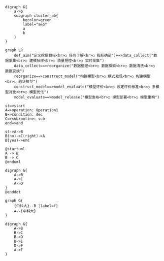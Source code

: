

```viz {}
digraph G{
    a->b
    subgraph cluster_ab{
        bgcolor=green
        label="a&b"
        a
        b
    }
}
```

```mermaid
graph LR
    def_aim("定义挖掘目标<br>○ 任务了解<br>○ 指标确定")==>data_collect("数据采集<br>○ 建模抽样<br>○ 质量把控<br>○ 实时采集")
    data_collect==>reorganize("数据整理<br>○ 数据探索<br>○ 数据清洗<br>○ 数据变换")
    reorganize==>construct_model("构建模型<br>○ 模式发现<br>○ 构建模型<br>○ 验证模型")
    construct_model==>model_evaluate("模型评价<br>○ 设定评价标准<br>○ 多模型对比<br>○ 模型优化")
    model_evaluate==>model_release("模型发布<br>○ 模型部署<br>○ 模型重构")
```

```flow
st=>start
A=>operation: Operation1
B=>condition: dec
C=>subroutine: sub
end=>end

st->A->B
B(no)->C(right)->A
B(yes)->end
```


```puml
@startuml
A -> B
B -> C
@enduml
```

```viz {engine="twopi"}
digraph G{
    A->B
    A->C
    A->D
}
@enddot
```

```viz {engine="circo"}
graph G{
    {中科大}--B [label=f]
    A--{中科大}
}
```

```viz {engine="dot"}
digraph G{
    A->B
    B->C
    B->D
    B->E
    D->F
    A->F
}
```

